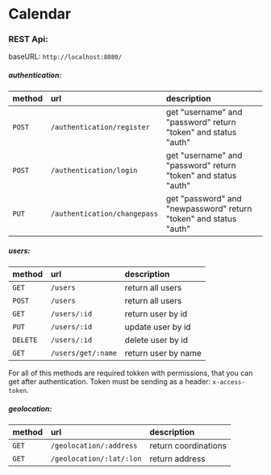 # Calendar

### REST Api:

baseURL: `http://localhost:8080/`

##### authentication: 

method| url			            | description                 |
:-----|:------------------------|:----------------------------|
`POST`| `/authentication/register`  		| get "username" and "password" return "token" and status "auth"|
`POST`| `/authentication/login`			| get "username" and "password" return "token" and status "auth"|
`PUT` | `/authentication/changepass`	| get "password" and "newpassword" return "token" and status "auth"|
##### users: 

method| url			            | description                 |
:-----|:------------------------|:----------------------------|
`GET` | `/users`               	| return all users|
`POST` | `/users`               	| return all users|
`GET` | `/users/:id`          	| return user by id |
`PUT` | `/users/:id`          	| update user by id |
`DELETE` | `/users/:id`          	| delete user by id |
`GET` | `/users/get/:name`     	| return user by name |

For all of this methods are required tokken with permissions, that you can get after authentication.
Token must be sending as a  header: `x-access-token`.
##### geolocation: 

method| url			            | description                 |
:-----|:------------------------|:----------------------------|
`GET` | `/geolocation/:address` | return coordinations|
`GET` | `/geolocation/:lat/:lon`| return address |

